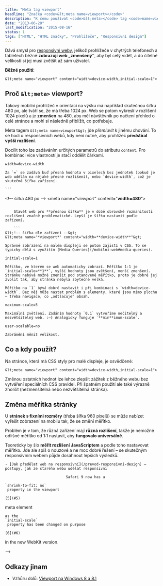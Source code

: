 ```yaml
---
title: "Meta tag viewport"
headline: "Značka <code>&lt;meta name=viewport></code>"
description: "K čemu používat <code>&lt;meta></code> tag <code>name=viewport</code>."
date: "2013-06-28"
last_modification: "2015-08-16"
status: 1
tags: ["HTML", "HTML značky", "Prohlížeče", "Responsivní design"]
---
```


Dává smysl pro [responsivní weby](/responsivni-web), jelikož prohlížeče v chytrých telefonech a tabletech běžně **zobrazují web „zmenšený“**, aby byl celý vidět, a do čitelné velikosti si jej musí zvětšit až sám uživatel.

**Běžné použití**:

```
&lt;meta name="viewport" content="width=device-width,initial-scale=1">
```

## Proč `&lt;meta>` viewport?

Takový mobilní prohlížeč v orientaci na výšku má například skutečnou šířku 480 px, ale tváří se, že má třeba 1024 px. Web se potom vykreslí v rozlišení 1024 pixelů a je **zmenšen** na 480, aby měl návštěvník po načtení přehled o celé stránce a mohl si následně přiblížit, co potřebuje.

Meta tagem `&lt;meta name=viewport&gt;` jde *přemluvit* k jinému chování. To se hodí u responsivních webů, kdy není nutné, aby prohlížeč **předstíral vyšší rozlišení**.

Docílit toho lze zadáváním určitých parametrů do atributu `content`. Pro kombinaci více vlastností je stačí oddělit čárkami.

  `width=device-width`

    Za `=` se zadává buď přesná hodnota v pixelech bez jednotek (pokud je web udělán na nějaké přesné rozlišení), nebo `device-width`, což je skutečná šířka zařízení.

    ```
&lt;!-- šířka 480 px --&gt;
&lt;meta name="*viewport*" content="**width=480**"&gt;
```

    Stavět web pro **přesnou šířku** je v době obrovské rozmanitosti rozlišení značně problematické. Lepší je šířku nastavit podle zařízení.

    ```
&lt;!-- šířka dle zařízení --&gt;
&lt;meta name="*viewport*" content="width=**device-width**"&gt;
```

    Správné zobrazení na malém displeji se potom zajistí v CSS. To se typicky dělá s využitím [Media Queries](/mobilni-web#media-queries).

  `initial-scale=1`

    Měřítko, ve kterém se web automaticky zobrazí. Měřítko 1:1 je `initial-scale=**1**`, vyšší hodnoty jsou zvětšení, menší zmenšení. Stránku nebývá možné zmenšit pod stanovené měřítko, proto je dobré jej zvolit tak, aby stránka nebyla zbytečně velká.

    Měřítko na `1` bývá dobré nastavit i při kombinaci s `width=device-width`. Bez něj může nastat problém s elementy, které jsou mimo plochu – třeba navigace, co „odtlačuje“ obsah.

  `maximum-scale=5`

    Maximální zvětšení. Zadáním hodnoty `0.1` vytvoříme nečitelný a nezvětšitelný web. :–) Analogicky funguje `**min**imum-scale`.

  `user-scalable=no`

    Zabránění měnit velikost.

## Co a kdy použít?

Na stránce, která má CSS styly pro malé displeje, je osvědčené:

```
&lt;meta name="viewport" content="width=device-width,initial-scale=1">
```

Změnou ostatních hodnot lze lehce zlepšit zážitek z běžného webu bez vytváření speciálních CSS pravidel. Při špatném použití ale také výrazně zhoršit (nezmenšitelná nebo nezvětšitelná stránka).

## Změna měřítka stránky

U **stránek s fixními rozměry** (třeba šířka 960 pixelů) se může nabízet vyřešit zobrazení na mobilu tak, že se změní měřítko.

Problém je v tom, že různá zařízení mají **různá rozlišení**, takže je nemožné odlišné měřítko od 1:1 nastavit, aby **fungovalo universálně**.

Teoreticky by šlo **měřit rozlišení JavaScriptem** a podle toho nastavovat měřítko. Jde ale spíš o nouzové a ne moc dobré řešení – se skutečným responsivním webem půjde dosáhnout lepších výsledků.

    - [Jak předělat web na responsivní](/prevod-responsivni-design) – postupy, jak ze starého webu udělat responsivní

								Safari 9 now has a 
  
    `shrink-to-fit: no`
     property in the viewport

    [5](#5)
  
   meta element 
  
    as the 
    `initial-scale`
     property has been changed on purpose

    [6](#6)
  
   in the new WebKit version.			

-->

## Odkazy jinam

  - Vzhůru dolů: [Viewport na Windows 8 a 8.1](http://www.vzhurudolu.cz/prirucka/viewport-windows)